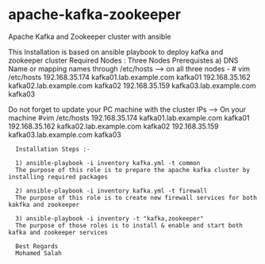 # apache-kafka-zookeeper
Apache Kafka and Zookeeper cluster with ansible

This Installation is based on ansible playbook to deploy kafka and zookeeper cluster 
Required Nodes : Three Nodes
Prerequistes 
a) DNS Name or mapping names through /etc/hosts --> on all three nodes
    - # vim /etc/hosts
    192.168.35.174  kafka01.lab.example.com kafka01
    192.168.35.162  kafka02.lab.example.com kafka02
    192.168.35.159  kafka03.lab.example.com kafka03
    
  Do not forget to update your PC machine with the cluster IPs -->
  On your machine #vim /etc/hosts
      192.168.35.174  kafka01.lab.example.com kafka01
      192.168.35.162  kafka02.lab.example.com kafka02
      192.168.35.159  kafka03.lab.example.com kafka03
      
      Installation Steps :-
      
      1) ansible-playbook -i inventory kafka.yml -t common       
      The purpose of this role is to prepare the apache kafka cluster by installing required packages
      
      2) ansible-playbook -i inventory kafka.yml -t firewall 
      The purpose of this role is to create new firewall services for both kakfka and zookeeper
      
      3) ansible-playbook -i inventory -t "kafka,zookeeper" 
      The purpose of those roles is to install & enable and start both kafka and zookeeper services
      
      Best Regards
      Mohamed Salah
